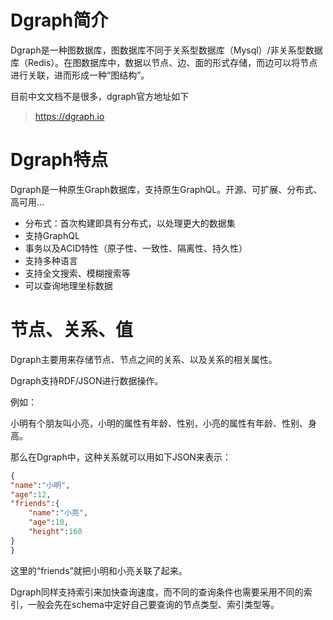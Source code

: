 # Dgraph简介

Dgraph是一种图数据库，图数据库不同于关系型数据库（Mysql）/非关系型数据库（Redis）。在图数据库中，数据以节点、边、面的形式存储，而边可以将节点进行关联，进而形成一种“图结构”。

目前中文文档不是很多，dgraph官方地址如下

> https://dgraph.io



# Dgraph特点

Dgraph是一种原生Graph数据库，支持原生GraphQL。开源、可扩展、分布式、高可用...

- 分布式：首次构建即具有分布式，以处理更大的数据集
- 支持GraphQL
- 事务以及ACID特性（原子性、一致性、隔离性、持久性）
- 支持多种语言
- 支持全文搜索、模糊搜索等
- 可以查询地理坐标数据

# 节点、关系、值

Dgraph主要用来存储节点、节点之间的关系、以及关系的相关属性。

Dgraph支持RDF/JSON进行数据操作。

例如：

小明有个朋友叫小亮，小明的属性有年龄、性别，小亮的属性有年龄、性别、身高。

那么在Dgraph中，这种关系就可以用如下JSON来表示：

```json
{
"name":"小明",
"age":12,
"friends":{
	"name":"小亮",
	"age":10,
	"height":160
}
}
```

这里的“friends”就把小明和小亮关联了起来。

Dgraph同样支持索引来加快查询速度，而不同的查询条件也需要采用不同的索引，一般会先在schema中定好自己要查询的节点类型、索引类型等。

